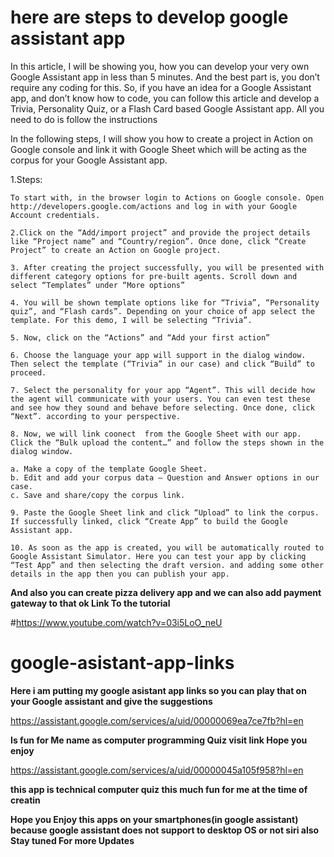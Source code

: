 # here are steps to develop google assistant app

In this article, I will be showing you, how you can develop your very own Google Assistant app in less than 5 minutes. And the best part is, you don’t require any coding for this. So, if you have an idea for a Google Assistant app, and don’t know how to code, you can follow this article and develop a Trivia, Personality Quiz, or a Flash Card based Google Assistant app. All you need to do is follow the instructions

In the following steps, I will show you how to create a project in Action on Google console and link it with Google Sheet which will be acting as the corpus for your Google Assistant app.

1.Steps:

    To start with, in the browser login to Actions on Google console. Open http://developers.google.com/actions and log in with your Google Account credentials.
    
    2.Click on the “Add/import project” and provide the project details like “Project name” and “Country/region”. Once done, click “Create Project” to create an Action on Google project.
    
    3. After creating the project successfully, you will be presented with different category options for pre-built agents. Scroll down and select “Templates” under “More options”
    
    4. You will be shown template options like for “Trivia”, “Personality quiz”, and “Flash cards”. Depending on your choice of app select the template. For this demo, I will be selecting “Trivia”.
    
    5. Now, click on the “Actions” and “Add your first action”
    
    6. Choose the language your app will support in the dialog window. Then select the template (“Trivia” in our case) and click “Build” to proceed.

    7. Select the personality for your app “Agent”. This will decide how the agent will communicate with your users. You can even test these and see how they sound and behave before selecting. Once done, click “Next”. according to your perspective.

    8. Now, we will link coonect  from the Google Sheet with our app. Click the “Bulk upload the content…” and follow the steps shown in the dialog window.

    a. Make a copy of the template Google Sheet.
    b. Edit and add your corpus data — Question and Answer options in our case.
    c. Save and share/copy the corpus link.

    9. Paste the Google Sheet link and click “Upload” to link the corpus. If successfully linked, click “Create App” to build the Google Assistant app.

    10. As soon as the app is created, you will be automatically routed to Google Assistant Simulator. Here you can test your app by clicking “Test App” and then selecting the draft version. and adding some other details in the app then you can publish your app.

<b>And also you can create pizza delivery app and we can also add payment gateway to that ok </b>
<b> Link To the tutorial </b>

#https://www.youtube.com/watch?v=03i5LoO_neU

# google-asistant-app-links 

<b>Here i am putting my google asistant app links so you can play that on your Google assistant and give the suggestions </b>

https://assistant.google.com/services/a/uid/00000069ea7ce7fb?hl=en

<b>Is fun for Me name as computer programming Quiz visit link Hope you enjoy</b>

https://assistant.google.com/services/a/uid/00000045a105f958?hl=en

<b>this app is technical computer quiz this much fun for me at the time of creatin </b>

<b>Hope you Enjoy this apps on your smartphones(in google assistant) because google assistant does not support to desktop OS or not siri also  Stay tuned For more Updates</b>
